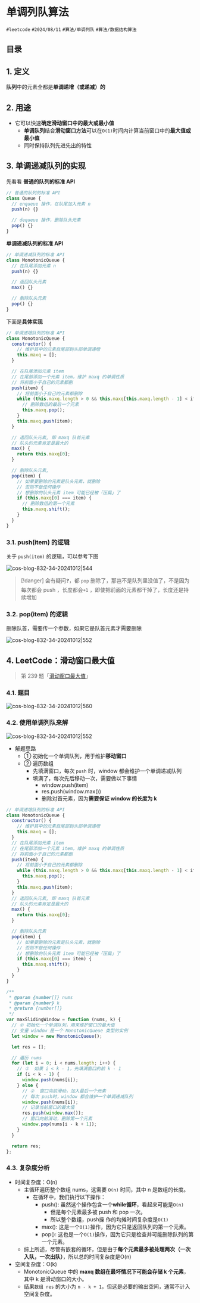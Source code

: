 
# 单调列队算法


`#leetcode`  `#2024/08/11`  `#算法/单调列队`  `#算法/数据结构算法`   


## 目录
<!-- toc -->
 ## 1. 定义 

**队列**中的元素全都是**单调递增（或递减）的** 

## 2. 用途

- 它可以快速**确定滑动窗口中的最大或最小值**
	- **单调队列**结合**滑动窗口方法**可以在`O(1)`时间内计算当前窗口中的**最大值或最小值**
	- 同时保持队列先进先出的特性

## 3. 单调递减队列的实现

先看看 **普通的队列的标准 API**

```javascript
// 普通的队列的标准 API
class Queue {
  // enqueue 操作，在队尾加入元素 n
  push(n) {}

  // dequeue 操作，删除队头元素
  pop() {}
}
```

**单调递减队列的标准 API**

```javascript 
// 单调递减队列的标准 API
class MonotonicQueue {
  // 在队尾添加元素 n
  push(n) {}

  // 返回队头元素
  max() {}

  // 删除队头元素
  pop() {}
}
```

下面是**具体实现**

```javascript  hl:14,32,26
// 单调递增队列的标准 API
class MonotonicQueue {
  constructor() {
    // 维护其中的元素自尾部到头部单调递增
    this.maxq = [];
  }

  // 在队尾添加元素 item
  // 在尾部添加一个元素 item，维护 maxq 的单调性质
  // 将前面小于自己的元素都删
  push(item) {
    // 将前面小于自己的元素都删除
    while (this.maxq.length > 0 && this.maxq[this.maxq.length - 1] < item) {
      // 删除数组的最后一个元素
      this.maxq.pop();
    }
    this.maxq.push(item);
  }

  // 返回队头元素, 即 maxq 队首元素
  // 队头的元素肯定是最大的
  max() {
    return this.maxq[0];
  }

  // 删除队头元素,
  pop(item) {
    // 如果要删除的元素是队头元素，就删除
    // 否则不做任何操作
    // 想删除的队头元素 item 可能已经被「压扁」了
    if (this.maxq[0] === item) {
      // 删除数组的第一个元素
      this.maxq.shift();
    }
  }
}
```

### 3.1. push(item) 的逻辑

关于 `push(item)` 的逻辑，可以参考下图

![cos-blog-832-34-20241012|544](https://blog-1310531898.cos.ap-beijing.myqcloud.com/832-34-20241012/Pasted%20image%2020240811093920.png)

> [!danger]
>  会有疑问❓，都 `pop` 删除了，那岂不是队列里没值了，不是因为每次都会 push ，长度都会`+1` ，即使把前面的元素都干掉了，长度还是持续增加

### 3.2. pop(item) 的逻辑

删除队首，需要传一个参数，如果它是队首元素才需要删除

![cos-blog-832-34-20241012|552](https://blog-1310531898.cos.ap-beijing.myqcloud.com/832-34-20241012/Pasted%20image%2020240811095429.png)

## 4. LeetCode：滑动窗口最大值

> 第 239 题「[滑动窗口最大值](https://leetcode.cn/problems/sliding-window-maximum)」


### 4.1. 题目

![cos-blog-832-34-20241012|560](https://blog-1310531898.cos.ap-beijing.myqcloud.com/832-34-20241012/Pasted%20image%2020240811080541.png)

### 4.2. 使用单调列队来解

![cos-blog-832-34-20241012|552](https://blog-1310531898.cos.ap-beijing.myqcloud.com/832-34-20241012/Pasted%20image%2020240811101243.png)

- 解题思路
	- ① 初始化一个单调队列，用于维护**移动窗口**
	- ② 遍历数组
		- 先填满窗口，每次 `push` 时，window 都会维护一个单调递减队列
		- 填满了，每次先后移动一次，需要做以下事情
			- window.push(item)
			- res.push(window.max())
			- 删除对首元素，因为**需要保证 window 的长度为 k**

```javascript hl:55,42
// 单调递增队列的标准 API
class MonotonicQueue {
  constructor() {
    // 维护其中的元素自尾部到头部单调递增
    this.maxq = [];
  }
  // 在队尾添加元素 item
  // 在尾部添加一个元素 item，维护 maxq 的单调性质
  // 将前面小于自己的元素都删
  push(item) {
    // 将前面小于自己的元素都删除
    while (this.maxq.length > 0 && this.maxq[this.maxq.length - 1] < item) {
      this.maxq.pop();
    }
    this.maxq.push(item);
  }
  // 返回队头元素, 即 maxq 队首元素
  // 队头的元素肯定是最大的
  max() {
    return this.maxq[0];
  }

  // 删除队头元素
  pop(item) {
    // 如果要删除的元素是队头元素，就删除
    // 否则不做任何操作
    // 想删除的队头元素 item 可能已经被「压扁」了
    if (this.maxq[0] === item) {
      this.maxq.shift();
    }
  }
}

/**
 * @param {number[]} nums
 * @param {number} k
 * @return {number[]}
 */
var maxSlidingWindow = function (nums, k) {
  // ① 初始化一个单调队列，用来维护窗口的最大值
  // 变量 window 是一个 MonotonicQueue 类型的实例
  let window = new MonotonicQueue();

  let res = [];

  // 遍历 nums
  for (let i = 0; i < nums.length; i++) {
    // ①  如果 i < k - 1，先填满窗口的前 k - 1
    if (i < k - 1) {
      window.push(nums[i]);
    } else {
      // ②  窗口向前滑动，加入最后一个元素
      // 每次 push时，window 都会维护一个单调递减队列
      window.push(nums[i]);
      // 记录当前窗口的最大值
      res.push(window.max());
      // 窗口向前滑动，删除第一个元素
      window.pop(nums[i - k + 1]);
    }
  }

  return res;
};

```

### 4.3. 复杂度分析

- 时间复杂度：O(n)
   - 主循环遍历整个数组 nums，这需要 `O(n)` 时间，其中 n 是数组的长度。
      - 在循环中，我们执行以下操作：
         - push(): 虽然这个操作包含一个**while循环**，看起来可能是`O(n)`
            -  但是每个元素最多被 push 和 pop 一次。
            -  所以整个数组，push操 作的均摊时间复杂度是`O(1)` 
         - max(): 这是一个`O(1)`操作，因为它只是返回队列的第一个元素。
         - pop(): 这也是一个`O(1)`操作，因为它只是检查并可能删除队列的第一个元素。
   - 综上所述，尽管有嵌套的循环，但是由于**每个元素最多被处理两次（一次入队，一次出队）**，所以总的时间复杂度是O(n)
- 空间复杂度：O(k)
	- MonotonicQueue 中的 **maxq 数组在最坏情况下可能会存储 k 个元素**，其中 k 是滑动窗口的大小。
	- 结果`数组 res` 的大小为 `n - k + 1`，但这是必要的输出空间，通常不计入空间复杂度。

